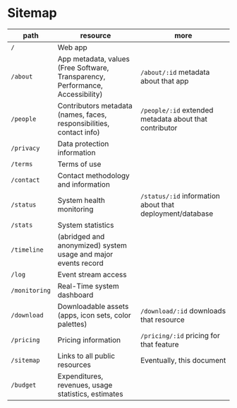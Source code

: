 # Sitemap

path | resource | more
-----|----------|---------
`/` | Web app |
`/about` | App metadata, values (Free Software, Transparency, Performance, Accessibility) | `/about/:id` metadata about that app
`/people` | Contributors metadata (names, faces, responsibilities, contact info) | `/people/:id` extended metadata about that contributor
`/privacy` | Data protection information |
`/terms` | Terms of use |
`/contact` | Contact methodology and information |
`/status` | System health monitoring | `/status/:id` information about that deployment/database
`/stats` | System statistics |
`/timeline` | (abridged and anonymized) system usage and major events record |
`/log` | Event stream access |
`/monitoring` | Real-Time system dashboard |
`/download` | Downloadable assets (apps, icon sets, color palettes) | `/download/:id` downloads that resource
`/pricing` | Pricing information | `/pricing/:id` pricing for that feature
`/sitemap` | Links to all public resources | Eventually, this document
`/budget` | Expenditures, revenues, usage statistics, estimates
